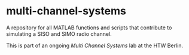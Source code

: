 # multi-channel-systems
A repository for all MATLAB functions and scripts that contribute to simulating a SISO and SIMO radio channel. 

This is part of an ongoing *Multi Channel Systems* lab at the HTW Berlin.
